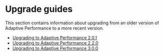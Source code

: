 # Upgrade guides

This section contains information about upgrading from an older version of Adaptive Performance to a more recent version.

* [Upgrading to Adaptive Performance 2.0.1](upgrade-guide-2-0-1.md)
* [Upgrading to Adaptive Performance 2.2.0](upgrade-guide-2-2-0.md)
* [Upgrading to Adaptive Performance 3.0.0](upgrade-guide-3-0-0.md)
